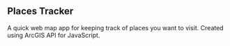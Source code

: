 ## Places Tracker

A quick web map app for keeping track of places you want to visit. Created using ArcGIS API for JavaScript.
